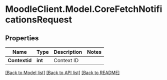 # MoodleClient.Model.CoreFetchNotificationsRequest

## Properties

Name | Type | Description | Notes
------------ | ------------- | ------------- | -------------
**Contextid** | **int** | Context ID | 

[[Back to Model list]](../README.md#documentation-for-models) [[Back to API list]](../README.md#documentation-for-api-endpoints) [[Back to README]](../README.md)

